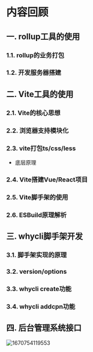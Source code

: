 # 内容回顾

## 一. rollup工具的使用

### 1.1. rollup的业务打包





### 1.2. 开发服务器搭建









## 二. Vite工具的使用

### 2.1. Vite的核心思想





### 2.2. 浏览器支持模块化





### 2.3. vite打包ts/css/less

* 底层原理





### 2.4. Vite搭建Vue/React项目







### 2.5. Vite脚手架的使用







### 2.6. ESBuild原理解析







## 三. whycli脚手架开发

### 3.1. 脚手架实现的原理







### 3.2. version/options







### 3.3. whycli create功能







### 3.4. whycli addcpn功能







## 四. 后台管理系统接口

![1670754119553](C:\Users\DELL\AppData\Roaming\Typora\typora-user-images\1670754119553.png)